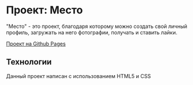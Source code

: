 # Проект: Место

"Место" - это проект, благодаря которому можно создать свой личный профиль, загружать на него фотографии, получать и ставить лайки.

[Проект на Github Pages](https://vlada967.github.io/mesto/)

## Технологии
Данный проект написан с использованием HTML5 и CSS 

